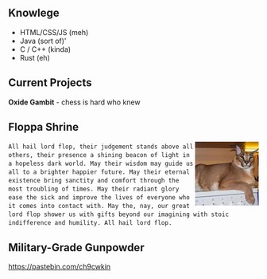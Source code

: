 ## Knowlege
 - HTML/CSS/JS (meh)
 - Java (sort of)'
 - C / C++ (kinda)
 - Rust (eh)


## Current Projects
**Oxide Gambit** - chess is hard who knew

## Floppa Shrine

<div><img align="right" src="society.jpg" alt="flop failed to load :(" width="128"/></div>

`
All hail lord flop, their judgement stands above all others, their presence a shining beacon of light in a hopeless dark world. May their wisdom may guide us all to a brighter happier future. May their eternal existence bring sanctity and comfort through the most troubling of times. May their radiant glory ease the sick and improve the lives of everyone who it comes into contact with. May the, nay, our great lord flop shower us with gifts beyond our imagining with stoic indifference and humility. All hail lord flop.
`

## Military-Grade Gunpowder
https://pastebin.com/ch9cwkin
<!--
**aspiringLich/aspiringLich** is a ✨ _special_ ✨ repository because its `README.md` (this file) appears on your GitHub profile.

Here are some ideas to get you started:

- 🔭 I’m currently working on ...
- 🌱 I’m currently learning ...
- 👯 I’m looking to collaborate on ...
- 🤔 I’m looking for help with ...
- 💬 Ask me about ...
- 📫 How to reach me: ...
- 😄 Pronouns: ...
- ⚡ Fun fact: ...
-->
